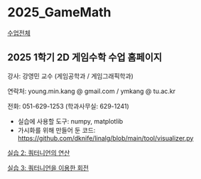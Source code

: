 # 2025_GameMath

[수업전체](https://github.com/dknife/dknife.github.io/wiki/Lecture_Homepage)

## 2025 1학기 2D 게임수학 수업 홈페이지

강사: 강영민 교수 (게임공학과 / 게임그래픽학과)

연락처: young.min.kang @ gmail.com / ymkang @ tu.ac.kr

전화: 051-629-1253 (학과사무실: 629-1241)

* 실습에 사용할 도구: numpy, matplotlib
* 가시화를 위해 만들어 둔 코드: https://github.com/dknife/linalg/blob/main/tool/visualizer.py



[실습 2: 쿼터니언의 연산](https://colab.research.google.com/drive/1M6bmKLjNbKZFU3cwh6yLq99csaob-i1W?usp=sharing)

[실습 3: 쿼터니언을 이용한 회전](https://colab.research.google.com/drive/1PeZCxArhj9OE8KCFDbTsakTbWUIp9EtH#scrollTo=izuTPOcd3NzE)
